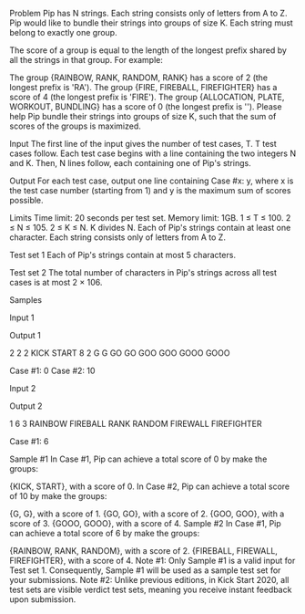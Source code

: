 Problem
Pip has N strings. Each string consists only of letters from A to Z. Pip would like to bundle their strings into groups of size K. Each string must belong to exactly one group.

The score of a group is equal to the length of the longest prefix shared by all the strings in that group. For example:

The group {RAINBOW, RANK, RANDOM, RANK} has a score of 2 (the longest prefix is 'RA').
The group {FIRE, FIREBALL, FIREFIGHTER} has a score of 4 (the longest prefix is 'FIRE').
The group {ALLOCATION, PLATE, WORKOUT, BUNDLING} has a score of 0 (the longest prefix is '').
Please help Pip bundle their strings into groups of size K, such that the sum of scores of the groups is maximized.

Input
The first line of the input gives the number of test cases, T. T test cases follow. Each test case begins with a line containing the two integers N and K. Then, N lines follow, each containing one of Pip's strings.

Output
For each test case, output one line containing Case #x: y, where x is the test case number (starting from 1) and y is the maximum sum of scores possible.

Limits
Time limit: 20 seconds per test set.
Memory limit: 1GB.
1 ≤ T ≤ 100.
2 ≤ N ≤ 105.
2 ≤ K ≤ N.
K divides N.
Each of Pip's strings contain at least one character.
Each string consists only of letters from A to Z.

Test set 1
Each of Pip's strings contain at most 5 characters.

Test set 2
The total number of characters in Pip's strings across all test cases is at most 2 × 106.

Samples

Input 1
 	
Output 1
 
2
2 2
KICK
START
8 2
G
G
GO
GO
GOO
GOO
GOOO
GOOO
  
Case #1: 0
Case #2: 10
  

Input 2
 	
Output 2
 
1
6 3
RAINBOW
FIREBALL
RANK
RANDOM
FIREWALL
FIREFIGHTER
  
Case #1: 6
  
Sample #1
In Case #1, Pip can achieve a total score of 0 by make the groups:

{KICK, START}, with a score of 0.
In Case #2, Pip can achieve a total score of 10 by make the groups:

{G, G}, with a score of 1.
{GO, GO}, with a score of 2.
{GOO, GOO}, with a score of 3.
{GOOO, GOOO}, with a score of 4.
Sample #2
In Case #1, Pip can achieve a total score of 6 by make the groups:

{RAINBOW, RANK, RANDOM}, with a score of 2.
{FIREBALL, FIREWALL, FIREFIGHTER}, with a score of 4.
Note #1: Only Sample #1 is a valid input for Test set 1. Consequently, Sample #1 will be used as a sample test set for your submissions.
Note #2: Unlike previous editions, in Kick Start 2020, all test sets are visible verdict test sets, meaning you receive instant feedback upon submission.